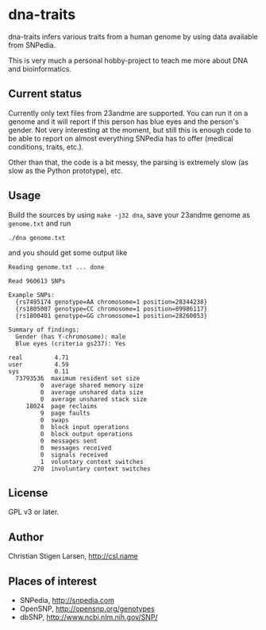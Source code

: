 dna-traits
==========

dna-traits infers various traits from a human genome by using data available
from SNPedia.

This is very much a personal hobby-project to teach me more about DNA and
bioinformatics.

Current status
--------------

Currently only text files from 23andme are supported.
You can run it on a genome and it will report if this person has blue eyes
and the person's gender. Not very interesting at the moment, but still this
is enough code to be able to report on almost everything SNPedia has to
offer (medical conditions, traits, etc.).

Other than that, the code is a bit messy, the parsing is extremely slow (as
slow as the Python prototype), etc.


Usage
-----

Build the sources by using `make -j32 dna`, save your 23andme genome as
`genome.txt` and run

    ./dna genome.txt

and you should get some output like

    Reading genome.txt ... done

    Read 960613 SNPs

    Example SNPs:
      {rs7495174 genotype=AA chromosome=1 position=28344238}
      {rs1805007 genotype=CC chromosome=1 position=89986117}
      {rs1800401 genotype=GG chromosome=1 position=28260053}

    Summary of findings:
      Gender (has Y-chromosome): male
      Blue eyes (criteria gs237): Yes

    real         4.71
    user         4.59
    sys          0.11
      73793536  maximum resident set size
             0  average shared memory size
             0  average unshared data size
             0  average unshared stack size
         18024  page reclaims
             9  page faults
             0  swaps
             0  block input operations
             0  block output operations
             0  messages sent
             0  messages received
             0  signals received
             1  voluntary context switches
           270  involuntary context switches

License
-------

GPL v3 or later.

Author
------

Christian Stigen Larsen, http://csl.name

Places of interest
------------------

  * SNPedia, http://snpedia.com
  * OpenSNP, http://opensnp.org/genotypes
  * dbSNP, http://www.ncbi.nlm.nih.gov/SNP/
